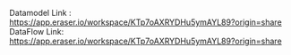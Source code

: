 Datamodel Link : https://app.eraser.io/workspace/KTp7oAXRYDHu5ymAYL89?origin=share
DataFlow Link: https://app.eraser.io/workspace/KTp7oAXRYDHu5ymAYL89?origin=share